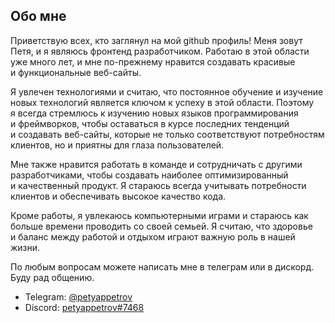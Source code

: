 ## Обо мне

Приветствую всех, кто заглянул на&nbsp;мой github профиль! Меня зовут Петя, и&nbsp;я&nbsp;являюсь фронтенд разработчиком. Работаю в&nbsp;этой области уже много лет, и&nbsp;мне по-прежнему нравится создавать красивые и&nbsp;функциональные веб-сайты.

Я&nbsp;увлечен технологиями и&nbsp;считаю, что постоянное обучение и&nbsp;изучение новых технологий является ключом к&nbsp;успеху в&nbsp;этой области. Поэтому я&nbsp;всегда стремлюсь к&nbsp;изучению новых языков программирования и&nbsp;фреймворков, чтобы оставаться в&nbsp;курсе последних тенденций и&nbsp;создавать веб-сайты, которые не&nbsp;только соответствуют потребностям клиентов, но&nbsp;и&nbsp;приятны для глаза пользователей.

Мне также нравится работать в&nbsp;команде и&nbsp;сотрудничать с&nbsp;другими разработчиками, чтобы создавать наиболее оптимизированный и&nbsp;качественный продукт. Я&nbsp;стараюсь всегда учитывать потребности клиентов и&nbsp;обеспечивать высокое качество кода.

Кроме работы, я&nbsp;увлекаюсь компьютерными играми и&nbsp;стараюсь как больше времени проводить со&nbsp;своей семьей. Я&nbsp;считаю, что здоровье и&nbsp;баланс между работой и&nbsp;отдыхом играют важную роль в&nbsp;нашей жизни.

По любым вопросам можете написать мне в телеграм или в дискорд. Буду рад общению.

- Telegram: [@petyappetrov](https://t.me/petyappetrov)
- Discord: [petyappetrov#7468](https://discordapp.com/users/341940971270963202)
